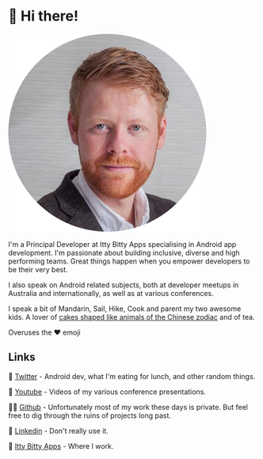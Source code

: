 # 👋 Hi there!

![Profile picture](profile-round.png)

I'm a Principal Developer at Itty Bitty Apps specialising in Android app development.  I'm passionate about building inclusive, diverse and high performing teams.  Great things happen when you empower developers to be their very best.

I also speak on Android related subjects, both at developer meetups in Australia and internationally, as well as at various conferences.

I speak a bit of Mandarin, Sail, Hike, Cook and parent my two awesome kids.   A lover of [cakes shaped like animals of the Chinese zodiac](pig-cake.jpg) and of tea.

Overuses the ❤️ emoji

## Links

🐥 [Twitter](https://twitter.com/LukeSleeman) - Android dev, what I'm eating for lunch, and other random things.

🎥 [Youtube](https://www.youtube.com/channel/UCyP8OUdghOYrKz2jRok_Dxw) - Videos of my various conference presentations.

🧑‍💻 [Github](https://github.com/lukesleeman) - Unfortunately most of my work these days is private.  But feel free to dig through the ruins of projects long past.

🔗 [Linkedin](www.linkedin.com/in/luke-sleeman-b2b51060) - Don't really use it.

💼 [Itty Bitty Apps](https://www.ittybittyapps.com/) - Where I work.

